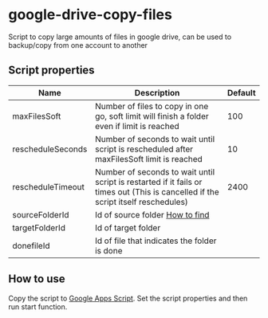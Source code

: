 # google-drive-copy-files

Script to copy large amounts of files in google drive, can be used to backup/copy from one account to another

## Script properties

| Name              | Description                                                                                                                       | Default |
| ----------------- | --------------------------------------------------------------------------------------------------------------------------------- | ------- |
| maxFilesSoft      | Number of files to copy in one go, soft limit will finish a folder even if limit is reached                                       | 100     |
| rescheduleSeconds | Number of seconds to wait until script is rescheduled after maxFilesSoft limit is reached                                         | 10      |
| rescheduleTimeout | Number of seconds to wait until script is restarted if it fails or times out (This is cancelled if the script itself reschedules) | 2400    |
| sourceFolderId    | Id of source folder [How to find](https://ploi.io/documentation/mysql/where-do-i-get-google-drive-folder-id)                      |         |
| targetFolderId    | Id of target folder                                                                                                               |         |
| donefileId        | Id of file that indicates the folder is done                                                                                      |         |

## How to use

Copy the script to [Google Apps Script](https://script.google.com/home/start). Set the script properties and then run start function.


